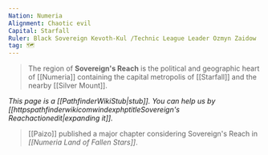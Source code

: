 ```yaml
---
Nation: Numeria
Alignment: Chaotic evil
Capital: Starfall
Ruler: Black Sovereign Kevoth-Kul /Technic League Leader Ozmyn Zaidow
tag: 🗺️
---
```


> The region of **Sovereign's Reach** is the political and geographic heart of [[Numeria]] containing the capital metropolis of [[Starfall]] and the nearby [[Silver Mount]].



*This page is a [[PathfinderWikiStub|stub]]. You can help us by [[httpspathfinderwikicomwindexphptitleSovereign's Reachactionedit|expanding it]].*


> [[Paizo]] published a major chapter considering Sovereign's Reach in *[[Numeria Land of Fallen Stars]]*. 







